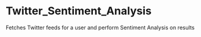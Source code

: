 # Twitter_Sentiment_Analysis
Fetches Twitter feeds for a user and perform Sentiment Analysis on results
